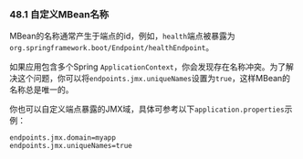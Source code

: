 ### 48.1 自定义MBean名称
MBean的名称通常产生于端点的id，例如，`health`端点被暴露为`org.springframework.boot/Endpoint/healthEndpoint`。

如果应用包含多个Spring `ApplicationContext`，你会发现存在名称冲突。为了解决这个问题，你可以将`endpoints.jmx.uniqueNames`设置为`true`，这样MBean的名称总是唯一的。

你也可以自定义端点暴露的JMX域，具体可参考以下`application.properties`示例：
```properties
endpoints.jmx.domain=myapp
endpoints.jmx.uniqueNames=true
